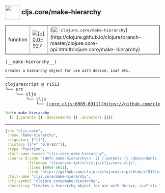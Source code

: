 ## <img width="48px" valign="middle" src="http://i.imgur.com/Hi20huC.png"> cljs.core/make-hierarchy

 <table border="1">
<tr>
<td>function</td>
<td><a href="https://github.com/cljsinfo/api-refs/tree/0.0-927"><img valign="middle" alt="[+] 0.0-927" src="https://img.shields.io/badge/+-0.0--927-lightgrey.svg"></a> </td>
<td>
[<img height="24px" valign="middle" src="http://i.imgur.com/1GjPKvB.png"> <samp>clojure.core/make-hierarchy</samp>](http://clojure.github.io/clojure/branch-master/clojure.core-api.html#clojure.core/make-hierarchy)
</td>
</tr>
</table>

 <samp>
(__make-hierarchy__)<br>
</samp>

```
Creates a hierarchy object for use with derive, isa? etc.
```

---

 <pre>
clojurescript @ r1513
└── src
    └── cljs
        └── cljs
            └── <ins>[core.cljs:6909-6911](https://github.com/clojure/clojurescript/blob/r1513/src/cljs/cljs/core.cljs#L6909-L6911)</ins>
</pre>

```clj
(defn make-hierarchy
  [] {:parents {} :descendants {} :ancestors {}})
```


---

```clj
{:ns "cljs.core",
 :name "make-hierarchy",
 :signature ["[]"],
 :history [["+" "0.0-927"]],
 :type "function",
 :full-name-encode "cljs.core_make-hierarchy",
 :source {:code "(defn make-hierarchy\n  [] {:parents {} :descendants {} :ancestors {}})",
          :filename "clojurescript/src/cljs/cljs/core.cljs",
          :lines [6909 6911],
          :link "https://github.com/clojure/clojurescript/blob/r1513/src/cljs/cljs/core.cljs#L6909-L6911"},
 :full-name "cljs.core/make-hierarchy",
 :clj-symbol "clojure.core/make-hierarchy",
 :docstring "Creates a hierarchy object for use with derive, isa? etc."}

```
